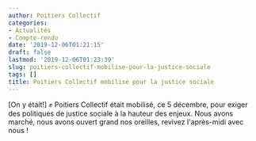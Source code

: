 ```yaml
---
author: Poitiers Collectif
categories:
- Actualités
- Compte-rendu
date: '2019-12-06T01:21:15'
draft: false
lastmod: '2019-12-06T01:23:39'
slug: poitiers-collectif-mobilise-pour-la-justice-sociale
tags: []
title: Poitiers Collectif mobilisé pour la justice sociale
---
```


[On y était!] ✊ Poitiers Collectif était mobilisé, ce 5 décembre, pour exiger des politiques de justice sociale à la hauteur des enjeux. Nous avons marché, nous avons ouvert grand nos oreilles, revivez l'après-midi avec nous !
